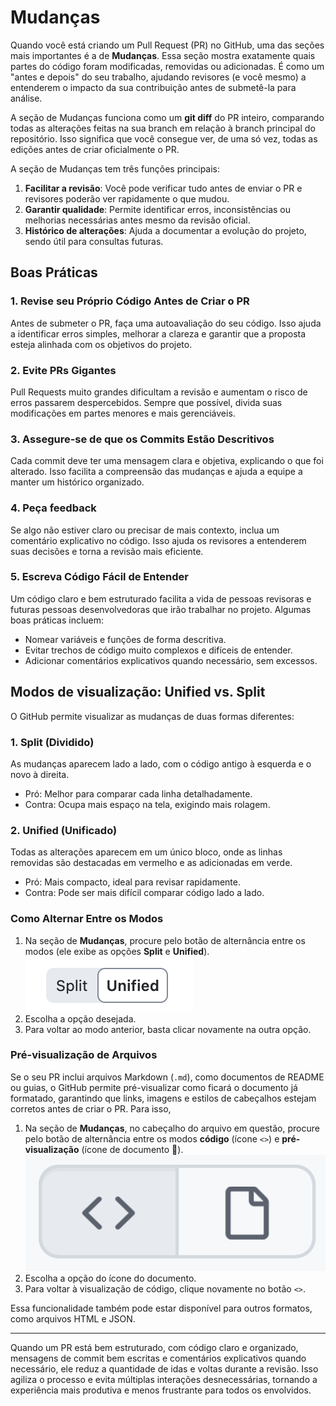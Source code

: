 # Mudanças

Quando você está criando um Pull Request (PR) no GitHub, uma das seções mais importantes é a de **Mudanças**. Essa seção mostra exatamente quais partes do código foram modificadas, removidas ou adicionadas. É como um "antes e depois" do seu trabalho, ajudando revisores (e você mesmo) a entenderem o impacto da sua contribuição antes de submetê-la para análise.

A seção de Mudanças funciona como um **git diff** do PR inteiro, comparando todas as alterações feitas na sua branch em relação à branch principal do repositório. Isso significa que você consegue ver, de uma só vez, todas as edições antes de criar oficialmente o PR.

A seção de Mudanças tem três funções principais:

1. **Facilitar a revisão**: Você pode verificar tudo antes de enviar o PR e revisores poderão ver rapidamente o que mudou.
2. **Garantir qualidade**: Permite identificar erros, inconsistências ou melhorias necessárias antes mesmo da revisão oficial.
3. **Histórico de alterações**: Ajuda a documentar a evolução do projeto, sendo útil para consultas futuras.

## Boas Práticas

### 1. Revise seu Próprio Código Antes de Criar o PR

Antes de submeter o PR, faça uma autoavaliação do seu código. Isso ajuda a identificar erros simples, melhorar a clareza e garantir que a proposta esteja alinhada com os objetivos do projeto.

### 2. Evite PRs Gigantes

Pull Requests muito grandes dificultam a revisão e aumentam o risco de erros passarem despercebidos. Sempre que possível, divida suas modificações em partes menores e mais gerenciáveis.

### 3. Assegure-se de que os Commits Estão Descritivos

Cada commit deve ter uma mensagem clara e objetiva, explicando o que foi alterado. Isso facilita a compreensão das mudanças e ajuda a equipe a manter um histórico organizado.

### 4. Peça feedback

Se algo não estiver claro ou precisar de mais contexto, inclua um comentário explicativo no código. Isso ajuda os revisores a entenderem suas decisões e torna a revisão mais eficiente.

### 5. Escreva Código Fácil de Entender

Um código claro e bem estruturado facilita a vida de pessoas revisoras e futuras pessoas desenvolvedoras que irão trabalhar no projeto. Algumas boas práticas incluem:

* Nomear variáveis e funções de forma descritiva.
* Evitar trechos de código muito complexos e difíceis de entender.
* Adicionar comentários explicativos quando necessário, sem excessos.

## Modos de visualização: Unified vs. Split

O GitHub permite visualizar as mudanças de duas formas diferentes:

### **1. Split (Dividido)**

As mudanças aparecem lado a lado, com o código antigo à esquerda e o novo à direita.

* Pró: Melhor para comparar cada linha detalhadamente.
* Contra: Ocupa mais espaço na tela, exigindo mais rolagem.

### **2. Unified (Unificado)**

Todas as alterações aparecem em um único bloco, onde as linhas removidas são destacadas em vermelho e as adicionadas em verde.

* Pró: Mais compacto, ideal para revisar rapidamente.
* Contra: Pode ser mais difícil comparar código lado a lado.

### Como Alternar Entre os Modos

1. Na seção de **Mudanças**, procure pelo botão de alternância entre os modos (ele exibe as opções **Split** e **Unified**).\
   ![](<../../.gitbook/assets/image (3).png>)
2. Escolha a opção desejada.
3. Para voltar ao modo anterior, basta clicar novamente na outra opção.

### Pré-visualização de Arquivos

Se o seu PR inclui arquivos Markdown (`.md`), como documentos de README ou guias, o GitHub permite pré-visualizar como ficará o documento já formatado, garantindo que links, imagens e estilos de cabeçalhos estejam corretos antes de criar o PR. Para isso,

1. Na seção de **Mudanças**, no cabeçalho do arquivo em questão, procure pelo botão de alternância entre os modos **código** (ícone `<>`) e **pré-visualização** (ícone de documento 📄).\
   ![](<../../.gitbook/assets/image (5).png>)
2. Escolha a opção do ícone do documento.
3. Para voltar à visualização de código, clique novamente no botão `<>`.

Essa funcionalidade também pode estar disponível para outros formatos, como arquivos HTML e JSON.

***

Quando um PR está bem estruturado, com código claro e organizado, mensagens de commit bem escritas e comentários explicativos quando necessário, ele reduz a quantidade de idas e voltas durante a revisão. Isso agiliza o processo e evita múltiplas interações desnecessárias, tornando a experiência mais produtiva e menos frustrante para todos os envolvidos.

